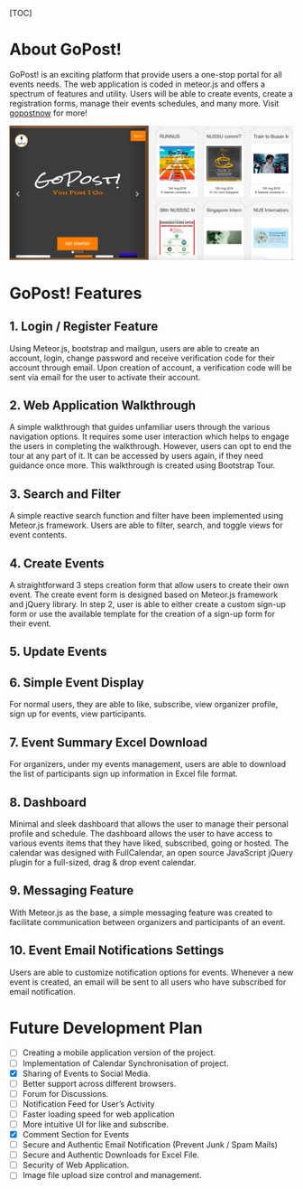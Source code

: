 [TOC]

# About GoPost!
GoPost! is an exciting platform that provide users a one-stop portal for all events needs. The web application is coded in meteor.js and offers a spectrum of features and utility. Users will be able to create events, create a registration forms, manage their events schedules, and many more. Visit [gopostnow](gopostnow.herokuapp.com) for more!

![home-page](documentation/image/home_page.png)

# GoPost! Features
## 1. Login / Register Feature
Using Meteor.js, bootstrap and mailgun, users are able to create an account, login, change password and receive verification code for their account through email. Upon creation of account, a verification code will be sent via email for the user to activate their account.

## 2. Web Application Walkthrough
A simple walkthrough that guides unfamiliar users through the various navigation options. It requires some user interaction which helps to engage the users in completing the walkthrough. However, users can opt to end the tour at any part of it. It can be accessed by users again, if they need guidance once more. This walkthrough is created using Bootstrap Tour.

## 3. Search and Filter
A simple reactive search function and filter have been implemented using Meteor.js framework. Users are able to filter, search, and toggle views for event contents.

## 4. Create Events
A straightforward 3 steps creation form that allow users to create their own event. The create event form is designed based on Meteor.js framework and jQuery library. In step 2, user is able to either create a custom sign-up form or use the available template for the creation of a sign-up form for their event.

## 5. Update Events

## 6. Simple Event Display
For normal users, they are able to like, subscribe, view organizer profile, sign up for events, view participants.

## 7. Event Summary Excel Download
For organizers, under my events management, users are able to download the list of  participants sign up information in Excel file format.

## 8. Dashboard
Minimal and sleek dashboard that allows the user to manage their personal profile and schedule. The dashboard allows the user to have access to various events items that they have liked, subscribed, going or hosted. The calendar was designed with FullCalendar, an open source JavaScript jQuery plugin for a full-sized, drag & drop event calendar.

## 9. Messaging Feature
With Meteor.js as the base, a simple messaging feature was created to facilitate communication between organizers and participants of an event.

## 10. Event Email Notifications Settings
Users are able to customize notification options for events. Whenever a new event is created, an email will be sent to all users who have subscribed for email notification.

# Future Development Plan
- [ ] Creating a mobile application version of the project.
- [ ] Implementation of Calendar Synchronisation of project.
- [x] Sharing of Events to  Social Media.
- [ ] Better support across different browsers.
- [ ] Forum for Discussions.
- [ ] Notification Feed for User’s Activity
- [ ] Faster loading speed for web application
- [ ] More intuitive UI for like and subscribe.
- [x] Comment Section for Events
- [ ] Secure and Authentic Email Notification (Prevent Junk / Spam Mails)
- [ ] Secure and Authentic Downloads for Excel File.
- [ ] Security of Web Application.
- [ ] Image file upload size control and management.
